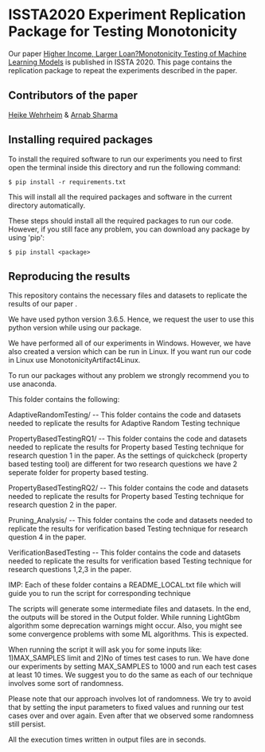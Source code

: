 # ISSTA2020 Experiment Replication Package for Testing Monotonicity
Our paper [Higher Income, Larger Loan?Monotonicity Testing of Machine Learning Models](https://conf.researchr.org/track/issta-2020/issta-2020-papers#event-overview) is published in ISSTA 2020. This page contains the replication package to repeat the experiments described in the paper.


## Contributors of the paper
[Heike Wehrheim](https://en.cs.uni-paderborn.de/sms/team/people/heike-wehrheim) & 
[Arnab Sharma](https://en.cs.uni-paderborn.de/sms/team/people/arnab-sharma)


## Installing required packages
To install the required software to run our experiments you need to first open the terminal inside this directory and run the following command:

```$ pip install -r requirements.txt```

This will install all the required packages and software in the current directory automatically.

These steps should install all the required packages to run our code. However, if you still face any problem, you can download any package by using 'pip':

```$ pip install <package>```
 
 ## Reproducing the results

This repository contains the necessary files and datasets to replicate the results of our paper .

We have used python version 3.6.5. Hence, we request the user to use this python version while using our package. 

We have performed all of our experiments in Windows. However, we have also created a version which can be run in Linux. If you want run our code in Linux use MonotonicityArtifact4Linux.

To run our packages without any problem we strongly recommend you to use anaconda. 

This folder contains the following:

AdaptiveRandomTesting/	  		-- This folder contains the code and datasets needed to replicate the results for Adaptive Random Testing 						technique

PropertyBasedTestingRQ1/	  	-- This folder contains the code and datasets needed to replicate the results for Property based Testing 						               technique for research question 1 in the paper. As the settings of quickcheck (property based testing 								tool) are different for two research questions we have 2 seperate folder for property based 								testing.

PropertyBasedTestingRQ2/		-- This folder contains the code and datasets needed to replicate the results for Property based Testing 						               technique for research question 2 in the paper.


Pruning_Analysis/			-- This folder contains the code and datasets needed to replicate the results for verification based Testing 						               technique for research question 4 in the paper.

VerificationBasedTesting		-- This folder contains the code and datasets needed to replicate the results for verification based Testing 						               technique for research questions 1,2,3 in the paper.

IMP: Each of these folder contains a README_LOCAL.txt file which will guide you to run the script for corresponding technique
 

The scripts will generate some intermediate files and datasets. In the end, the outputs will be stored in the Output folder. 
While running 
LightGbm algorithm some deprecation warnings might occur. Also, you might see some convergence problems with some ML algorithms.
This is expected.

When running the script it will ask you for some inputs like: 1)MAX_SAMPLES limit and 2)No of times test cases to run. We have done our experiments by setting MAX_SAMPLES to 1000 and run each test cases at least 10 times. We suggest you to do the same as each of our technique involves some sort of randomness.

Please note that our approach involves lot of randomness. We try to avoid that by setting the input parameters to fixed values and running our test cases over and over again. Even after that we observed some randomness still persist. 

All the execution times written in output files are in seconds.



